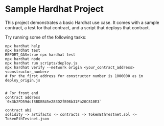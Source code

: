 # Sample Hardhat Project

This project demonstrates a basic Hardhat use case. It comes with a sample contract, a test for that contract, and a script that deploys that contract.

Try running some of the following tasks:

```shell
npx hardhat help
npx hardhat test
REPORT_GAS=true npx hardhat test
npx hardhat node
npx hardhat run scripts/deploy.js
npx hardhat verify --network origin <your_contract_address> <constructor_number>
# for the first address for constructor number is 1000000 as in deploy_origin.js


# For front end
contract address
`0x3b2FD59dcf8BDBB45e283D2fB98b31Fa20C810E3`

contract abi
solidity -> artifacts -> contracts -> TokenEthTestnet.sol -> TokenEthTestnet.json


```
